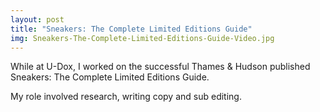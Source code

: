 ```yaml
---
layout: post
title: "Sneakers: The Complete Limited Editions Guide"  
img: Sneakers-The-Complete-Limited-Editions-Guide-Video.jpg
---
```


While at U-Dox, I worked on the successful Thames & Hudson published Sneakers: The Complete Limited Editions Guide.

My role involved research, writing copy and sub editing.

<div><img src="{{ site.baseurl }}/public/images/Sneakers-The-Complete-Limited-Editions-Guide-Video.jpg" alt=""></div>

<div><img src="{{ site.baseurl }}/public/images/Sneakers-inside.png" alt=""></div>

<!-- Can this picture go the full width please -->
<div><img src="{{ site.baseurl }}/public/images/sneakers-udox-limited-edition-sneakers-book-02-570x261.jpg" alt=""></div>
